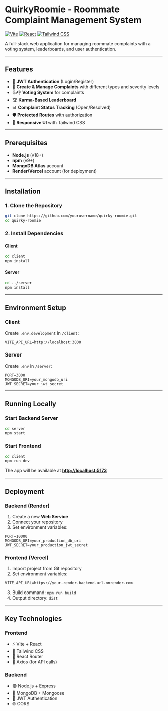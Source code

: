 # QuirkyRoomie - Roommate Complaint Management System

[![Vite](https://img.shields.io/badge/vite-%23646CFF.svg?logo=vite&logoColor=white)](https://vitejs.dev/)
[![React](https://img.shields.io/badge/react-%2320232a.svg?logo=react&logoColor=%2361DAFB)](https://react.dev/)
[![Tailwind CSS](https://img.shields.io/badge/tailwindcss-%2338B2AC.svg?logo=tailwind-css&logoColor=white)](https://tailwindcss.com/)

A full-stack web application for managing roommate complaints with a voting system, leaderboards, and user authentication.



---

## Features

- 🔐 **JWT Authentication** (Login/Register)
- 📝 **Create & Manage Complaints** with different types and severity levels
- 👍👎 **Voting System** for complaints
- 🏆 **Karma-Based Leaderboard**
- 📊 **Complaint Status Tracking** (Open/Resolved)
- 🛡️ **Protected Routes** with authorization
- 🌈 **Responsive UI** with Tailwind CSS

---

## Prerequisites

- **Node.js** (v18+)
- **npm** (v9+)
- **MongoDB Atlas** account
- **Render/Vercel** account (for deployment)

---

## Installation

### 1. Clone the Repository
```bash
git clone https://github.com/yourusername/quirky-roomie.git
cd quirky-roomie
```

### 2. Install Dependencies

#### Client
```bash
cd client
npm install
```

#### Server
```bash
cd ../server
npm install
```

---

## Environment Setup

### Client
Create `.env.development` in `/client`:
```
VITE_API_URL=http://localhost:3000
```

### Server
Create `.env` in `/server`:
```
PORT=3000
MONGODB_URI=your_mongodb_uri
JWT_SECRET=your_jwt_secret
```

---

## Running Locally

### Start Backend Server
```bash
cd server
npm start
```

### Start Frontend
```bash
cd client
npm run dev
```

The app will be available at **[http://localhost:5173](http://localhost:5173)**

---

## Deployment

### Backend (Render)
1. Create a new **Web Service**
2. Connect your repository
3. Set environment variables:
```
PORT=10000
MONGODB_URI=your_production_db_uri
JWT_SECRET=your_production_jwt_secret
```

### Frontend (Vercel)
1. Import project from Git repository
2. Set environment variables:
```
VITE_API_URL=https://your-render-backend-url.onrender.com
```
3. Build command: `npm run build`
4. Output directory: `dist`

---

## Key Technologies

### Frontend
- ⚡ Vite + React
- 🎨 Tailwind CSS
- 🔄 React Router
- 📡 Axios (for API calls)

### Backend
- 🟢 Node.js + Express
- 💾 MongoDB + Mongoose
- 🔑 JWT Authentication
- 🌐 CORS

